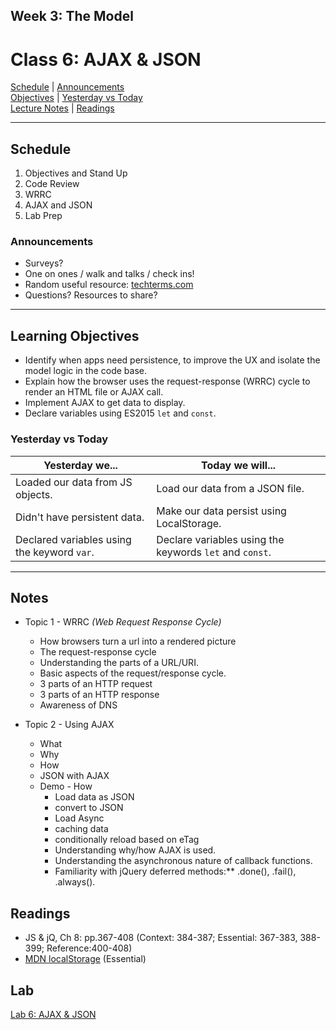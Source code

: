 ## **Week 3: The Model**
# Class 6: AJAX & JSON

[Schedule](#schedule) | [Announcements](#announcements) </br>
[Objectives](#learning-objectives) | [Yesterday vs Today](#yesterday-vs-today) </br>
[Lecture Notes](#notes) | [Readings](#readings)

<hr></hr>

## Schedule
1. Objectives and Stand Up
1. Code Review
1. WRRC
1. AJAX and JSON
1. Lab Prep

### Announcements
* Surveys?
* One on ones / walk and talks / check ins!
* Random useful resource: [techterms.com](https://techterms.com/)
* Questions? Resources to share?
<hr></hr>

## Learning Objectives
* Identify when apps need persistence, to improve the UX and isolate the model logic in the code base.
* Explain how the browser uses the request-response (WRRC) cycle to render an HTML file or AJAX call.
* Implement AJAX to get data to display.
* Declare variables using ES2015 `let` and `const`.

### Yesterday vs Today
| Yesterday we... | Today we will... |
| --------------- | ---------------- |
| Loaded our data from JS objects. | Load our data from a JSON file. |
| Didn't have persistent data. | Make our data persist using LocalStorage. |
| Declared variables using the keyword `var`. | Declare variables using the keywords `let` and `const`. |

<hr></hr>

## Notes

* Topic 1 - WRRC *(Web Request Response Cycle)*
    * How browsers turn a url into a rendered picture
    * The request-response cycle
    * Understanding the parts of a URL/URI.
    * Basic aspects of the request/response cycle.
    * 3 parts of an HTTP request
    * 3 parts of an HTTP response
    * Awareness of DNS

* Topic 2 - Using AJAX
    * What
    * Why
    * How
    * JSON with AJAX
    * Demo - How
        * Load data as JSON
        * convert to JSON
        * Load Async
        * caching data
        * conditionally reload based on eTag
        * Understanding why/how AJAX is used.
        * Understanding the asynchronous nature of callback functions.
        * Familiarity with jQuery deferred methods:** .done(), .fail(), .always().



## Readings
* JS & jQ, Ch 8: pp.367-408 (Context: 384-387; Essential: 367-383, 388-399; Reference:400-408)
* [MDN localStorage](https://developer.mozilla.org/en-US/docs/Web/API/Web_Storage_API) (Essential)


## Lab
[Lab 6: AJAX & JSON](https://github.com/acl-301n-fall-2017/lab-06-ajax-json)
